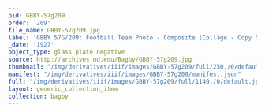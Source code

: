 ```yaml
---
pid: GBBY-57g209
order: '209'
file_name: GBBY-57g209.jpg
label: 'GBBY 57G/209: Football Team Photo - Composite (Collage - Copy Neg) - 1927'
_date: '1927'
object_type: glass plate negative
source: http://archives.nd.edu/Bagby/GBBY-57g209.jpg
thumbnail: "/img/derivatives/iiif/images/GBBY-57g209/full/250,/0/default.jpg"
manifest: "/img/derivatives/iiif/images/GBBY-57g209/manifest.json"
full: "/img/derivatives/iiif/images/GBBY-57g209/full/1140,/0/default.jpg"
layout: generic_collection_item
collection: bagby
---
```

